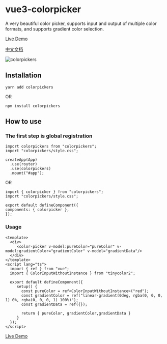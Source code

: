 # vue3-colorpicker

A very beautiful color picker, supports input and output of multiple color formats, and supports gradient color selection. 

[Live Demo](https://github.com/haixin-fang/vue3-colorpicker/)

[中文文档](https://github.com/haixin-fang/vue3-colorpicker/blob/main/README.ZH-cn.md)

![colorpickers](src/assets/example.jpg)

## Installation

```
yarn add colorpickers
```

OR

```
npm install colorpickers
```

## How to use

### The first step is global registration

```
import colorpickers from "colorpickers";
import "colorpickers/style.css";

createApp(App)
  .use(router)
  .use(colorpickers)
  .mount("#app");
```

OR

```vue3
import { colorpicker } from "colorpickers";
import "colorpickers/style.css";

export default defineComponent({
components: { colorpicker },
});
```

### Usage

```vue3
<template>
  <div>
     <color-picker v-model:pureColor="pureColor" v-model:gradientColor="gradientColor" v-model="gradientData"/>
  </div>
</template>
<script lang="ts">
  import { ref } from "vue";
  import { ColorInputWithoutInstance } from "tinycolor2";

  export default defineComponent({
     setup() {
       const pureColor = ref<ColorInputWithoutInstance>("red");
       const gradientColor = ref("linear-gradient(0deg, rgba(0, 0, 0, 1) 0%, rgba(0, 0, 0, 1) 100%)");
       const gradientData = ref({});

       return { pureColor, gradientColor,gradientData }
     }
  });
</script>

```

[Live Demo](https://haixin-fang.github.io/vue3-colorpickers/)
